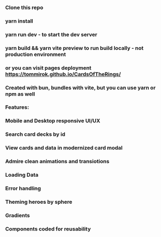 
### Clone this repo

### yarn install

### yarn run dev - to start the dev server

### yarn build && yarn vite preview to run build locally - not production environment

### or you can visit pages deployment https://tommirok.github.io/CardsOfTheRings/ 

### Created with bun, bundles with vite, but you can use yarn or npm as well

### Features:

### Mobile and Desktop responsive UI/UX
### Search card decks by id
### View cards and data in modernized card modal
### Admire clean animations and transiotions
### Loading Data
### Error handling
### Theming heroes by sphere
### Gradients
### Components coded for reusability


